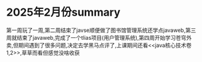# 2025年2月份summary
  第一周玩了一周,第二周结束了javse顺便做了图书馆管理系统还学点javaweb,第三周就结束了javaweb,完成了一个tlias项目(用户管理系统),第四周开始学习苍穹外卖,但期间遇到了很多问题,决定去学黑马点评了,上课期间还看<<java核心技术卷1,2>>,草草而看但感觉没啥收获
